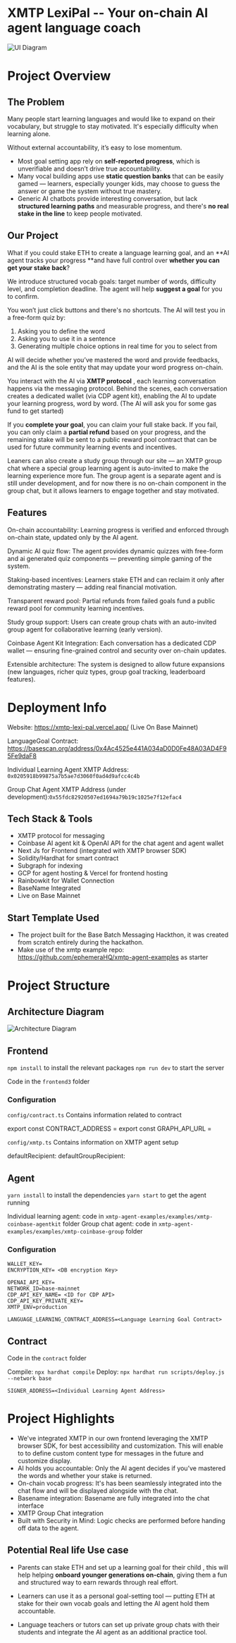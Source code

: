 
# XMTP LexiPal -- Your on-chain AI agent language coach

![UI Diagram](https://github.com/ubinhash/xmtp-lexi-pal/blob/main/assets/screenshots/frontpage-thin.png)

# Project Overview 


## The Problem

Many people start learning languages and would like to expand on their vocabulary, but struggle to stay motivated. It's especially difficulty when learning alone.

Without external accountability, it’s easy to lose momentum.

* Most goal setting app rely on **self-reported progress**, which is unverifiable and doesn’t drive true accountability.
* Many vocal building apps use **static question banks** that can be easily gamed — learners, especially younger kids, may choose to guess the answer or game the system without true mastery.
* Generic AI chatbots provide interesting conversation, but lack **structured learning paths** and measurable progress, and there's **no real stake in the line** to keep people motivated.


## Our Project

What if you could stake ETH to create a language learning goal, and an **AI agent tracks your progress **and have full control over **whether you can get your stake back**?

We introduce structured vocab goals: target number of words, difficulty level, and completion deadline. The agent will help **suggest a goal** for you to confirm.

You won’t just click buttons and there's no shortcuts. The AI will test you in a free-form quiz by:
1. Asking you to define the word
2. Asking you to use it in a sentence
3. Generating multiple choice options in real time for you to select from

AI will decide whether you’ve mastered the word and provide feedbacks,  and the AI is the sole entity that may update your word progress on-chain.

You interact with the AI via **XMTP protocol** , each learning conversation happens via the messaging protocol. Behind the scenes, each conversation creates a dedicated wallet (via CDP agent kit), enabling the AI to update your learning progress, word by word. (The AI will ask you for some gas fund to get started)

If you **complete your goal**, you can claim your full stake back. If you fail, you can only claim a **partial refund** based on your progress, and the remaining stake will be sent to a public reward pool contract that can be used for future community learning events and incentives.

Leaners can also create a study group through our site — an XMTP group chat where a special group learning agent is auto-invited to make the learning experience more fun. The group agent is a separate agent and is still under development, and for now there is no on-chain component in the group chat, but it allows learners to engage together and stay motivated.


## Features

On-chain accountability: Learning progress is verified and enforced through on-chain state, updated only by the AI agent.

Dynamic AI quiz flow: The agent provides dynamic quizzes with free-form and ai generated quiz components — preventing simple gaming of the system.

Staking-based incentives: Learners stake ETH and can reclaim it only after demonstrating mastery — adding real financial motivation.

Transparent reward pool: Partial refunds from failed goals fund a public reward pool for community learning incentives.

Study group support: Users can create group chats with an auto-invited group agent for collaborative learning (early version).

Coinbase Agent Kit Integration: Each conversation has a dedicated CDP wallet — ensuring fine-grained control and security over on-chain updates.

Extensible architecture: The system is designed to allow future expansions (new languages, richer quiz types, group goal tracking, leaderboard features).


# Deployment Info

Website: https://xmtp-lexi-pal.vercel.app/ (Live On Base Mainnet)

LanguageGoal Contract: https://basescan.org/address/0x4Ac4525e441A034aD0D0Fe48A03AD4F95Fe9daF8

Individual Learning Agent XMTP Address: `0x0205918b99875a7b5ae7d3060f0ad4d9afcc4c4b`

Group Chat Agent XMTP Address (under development):`0x55fdc82920507ed1694a79b19c1025e7f12efac4` 


## Tech Stack & Tools

- XMTP protocol for messaging 
- Coinbase AI agent kit  & OpenAI API for the chat agent and agent wallet
- Next Js for Frontend (integrated with XMTP browser SDK)
- Solidity/Hardhat for smart contract
- Subgraph for indexing
- GCP for agent hosting & Vercel for frontend hosting
- Rainbowkit for Wallet Connection
- BaseName Integrated
- Live on Base Mainnet 

## Start Template Used

- The project built for the Base Batch Messaging Hackthon, it was created from scratch entirely during the hackathon. 
-  Make use of the xmtp example repo: https://github.com/ephemeraHQ/xmtp-agent-examples as starter


# Project Structure

## Architecture Diagram

![Architecture Diagram](https://github.com/ubinhash/xmtp-lexi-pal/blob/main/assets/screenshots/arch.png)

## Frontend

`npm install` to install the relevant packages
`npm run dev` to start the server 

Code in the `frontend3` folder

### Configuration

`config/contract.ts` Contains information related to contract

export const CONTRACT_ADDRESS = <Your Leaning Goal Smart Contract Here>
export const GRAPH_API_URL = <Your Subgraph Deployment URL HERE>

`config/xmtp.ts` Contains information on XMTP agent setup

  defaultRecipient: <Individual learning agent address>
  defaultGroupRecipient: <Group chat aggent address>

## Agent

`yarn install` to install the dependencies
`yarn start` to get the agent running

Individual learning agent: code in `xmtp-agent-examples/examples/xmtp-coinbase-agentkit` folder
Group chat agent: code in `xmtp-agent-examples/examples/xmtp-coinbase-group` folder


### Configuration

```
WALLET_KEY=
ENCRYPTION_KEY= <DB encryption Key>

OPENAI_API_KEY=
NETWORK_ID=base-mainnet
CDP_API_KEY_NAME= <ID for CDP API>
CDP_API_KEY_PRIVATE_KEY=
XMTP_ENV=production

LANGUAGE_LEARNING_CONTRACT_ADDRESS=<Language Learning Goal Contract>
```


## Contract

Code in the `contract` folder

Compile: `npx hardhat compile`
Deploy: `npx hardhat run scripts/deploy.js --network base`

`SIGNER_ADDRESS=<Individual Learning Agent Address>`


# Project Highlights

- We've integrated XMTP in our own frontend leveraging the XMTP browser SDK, for best accessibility and customization. This will enable to to define custom content type for messages in the future and customize display.
- AI holds you accountable: Only the AI agent decides if you’ve mastered the words and whether your stake is returned.
- On-chain vocab progress:  It's has been seamlessly integrated into the chat flow and will be displayed alongside with the chat.
- Basename integration: Basename are fully integrated into the chat interface
- XMTP Group Chat integration
- Built with Security in Mind: Logic checks are performed before handing off data to the agent.

## Potential Real life Use case

- Parents can stake ETH and set up a learning goal for their child , this will help helping **onboard younger generations on-chain**, giving them a fun and structured way to earn rewards through real effort.

- Learners can use it as a personal goal-setting tool — putting ETH at stake for their own vocab goals and letting the AI agent hold them accountable.

- Language teachers or tutors can set up private group chats with their students and integrate the AI agent as an additional practice tool.

